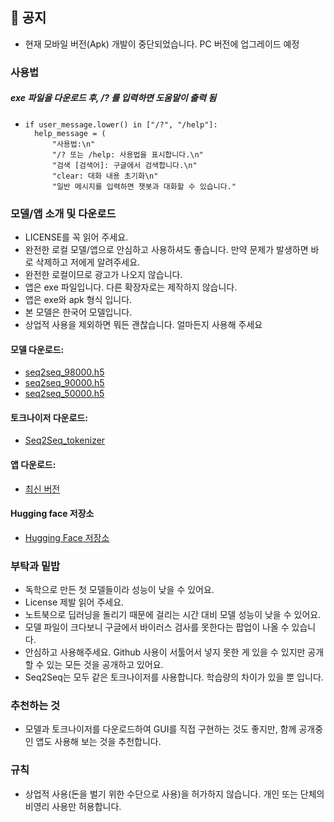 ## 📢 공지
+ 현재 모바일 버전(Apk) 개발이 중단되었습니다. PC 버전에 업그레이드 예정



### 사용법
##### exe 파일을 다운로드 후, /? 를 입력하면 도움말이 출력 됨
+     if user_message.lower() in ["/?", "/help"]:
        help_message = (
            "사용법:\n"
            "/? 또는 /help: 사용법을 표시합니다.\n"
            "검색 [검색어]: 구글에서 검색합니다.\n"
            "clear: 대화 내용 초기화\n"
            "일반 메시지를 입력하면 챗봇과 대화할 수 있습니다."
### 모델/앱 소개 및 다운로드                                                                                
+ LICENSE를 꼭 읽어 주세요.                                                                                                                                                                                                 
+ 완전한 로컬 모델/앱으로 안심하고 사용하셔도 좋습니다. 만약 문제가 발생하면 바로 삭제하고 저에게 알려주세요.
+ 완전한 로컬이므로 광고가 나오지 않습니다.
+ 앱은 exe 파일입니다. 다른 확장자로는 제작하지 않습니다.
+ 앱은 exe와 apk 형식 입니다.
+ 본 모델은 한국어 모델입니다.
+ 상업적 사용을 제외하면 뭐든 괜찮습니다. 얼마든지 사용해 주세요

#### 모델 다운로드:                                                                                                   
+ [seq2seq_98000.h5](https://drive.google.com/file/d/13jwVJKOXsGiRwoMHI9dASlYEUsulsxs_/view?usp=drive_link)       
+ [seq2seq_90000.h5](https://drive.google.com/file/d/1eCgpFWnyJSX-JgShrnCTm4-LDit_cB0T/view?usp=drive_link)       
+ [seq2seq_50000.h5](https://drive.google.com/file/d/19tm0EH82sRCQQUbho6bLicw80kc1TI0s/view?usp=drive_link)
  
#### 토크나이저 다운로드:                                                                                        
+ [Seq2Seq_tokenizer](https://drive.google.com/file/d/1n5vWALf3qYSynzdLu5RtAgZEj9RnaCB8/view?usp=drive_link)  

#### 앱 다운로드:                              
+ [최신 버전](https://drive.google.com/file/d/1KvMYR3BXtmN7g-WXdcOjp-jVNARcb76T/view?usp=drive_link)

#### Hugging face 저장소
+ [Hugging Face 저장소](https://huggingface.co/Yuchan5386/MINDAI)

### 부탁과 밑밥

+ 독학으로 만든 첫 모델들이라 성능이 낮을 수 있어요.
+ License 제발 읽어 주세요.
+ 노트북으로 딥러닝을 돌리기 때문에 걸리는 시간 대비 모델 성능이 낮을 수 있어요.
+ 모델 파일이 크다보니 구글에서 바이러스 검사를 못한다는 팝업이 나올 수 있습니다.
+ 안심하고 사용해주세요. Github 사용이 서툴어서 넣지 못한 게 있을 수 있지만 공개할 수 있는 모든 것을 공개하고 있어요.
+ Seq2Seq는 모두 같은 토크나이저를 사용합니다. 학습량의 차이가 있을 뿐 입니다.

### 추천하는 것

+ 모델과 토크나이저를 다운로드하여 GUI를 직접 구현하는 것도 좋지만, 함께 공개중인 앱도 사용해 보는 것을 추천합니다.

### 규칙

+ 상업적 사용(돈을 벌기 위한 수단으로 사용)을 허가하지 않습니다. 개인 또는 단체의 비영리 사용만 허용합니다.

